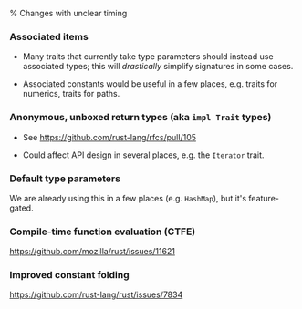 % Changes with unclear timing

### Associated items

* Many traits that currently take type parameters should instead use associated
  types; this will _drastically_ simplify signatures in some cases.

* Associated constants would be useful in a few places, e.g. traits for
  numerics, traits for paths.

### Anonymous, unboxed return types (aka `impl Trait` types)

* See https://github.com/rust-lang/rfcs/pull/105

* Could affect API design in several places, e.g. the `Iterator` trait.

### Default type parameters

We are already using this in a few places (e.g. `HashMap`), but it's
feature-gated.

### Compile-time function evaluation (CTFE)

https://github.com/mozilla/rust/issues/11621

### Improved constant folding

https://github.com/rust-lang/rust/issues/7834
